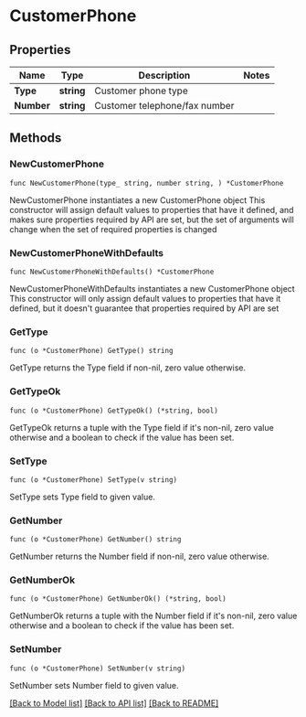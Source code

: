 # CustomerPhone

## Properties

Name | Type | Description | Notes
------------ | ------------- | ------------- | -------------
**Type** | **string** | Customer phone type | 
**Number** | **string** | Customer telephone/fax number | 

## Methods

### NewCustomerPhone

`func NewCustomerPhone(type_ string, number string, ) *CustomerPhone`

NewCustomerPhone instantiates a new CustomerPhone object
This constructor will assign default values to properties that have it defined,
and makes sure properties required by API are set, but the set of arguments
will change when the set of required properties is changed

### NewCustomerPhoneWithDefaults

`func NewCustomerPhoneWithDefaults() *CustomerPhone`

NewCustomerPhoneWithDefaults instantiates a new CustomerPhone object
This constructor will only assign default values to properties that have it defined,
but it doesn't guarantee that properties required by API are set

### GetType

`func (o *CustomerPhone) GetType() string`

GetType returns the Type field if non-nil, zero value otherwise.

### GetTypeOk

`func (o *CustomerPhone) GetTypeOk() (*string, bool)`

GetTypeOk returns a tuple with the Type field if it's non-nil, zero value otherwise
and a boolean to check if the value has been set.

### SetType

`func (o *CustomerPhone) SetType(v string)`

SetType sets Type field to given value.


### GetNumber

`func (o *CustomerPhone) GetNumber() string`

GetNumber returns the Number field if non-nil, zero value otherwise.

### GetNumberOk

`func (o *CustomerPhone) GetNumberOk() (*string, bool)`

GetNumberOk returns a tuple with the Number field if it's non-nil, zero value otherwise
and a boolean to check if the value has been set.

### SetNumber

`func (o *CustomerPhone) SetNumber(v string)`

SetNumber sets Number field to given value.



[[Back to Model list]](../README.md#documentation-for-models) [[Back to API list]](../README.md#documentation-for-api-endpoints) [[Back to README]](../README.md)


